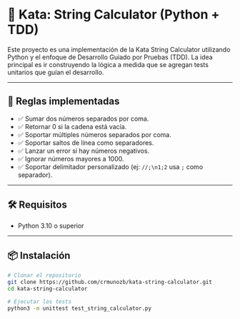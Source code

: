 # 🧪 Kata: String Calculator (Python + TDD)

Este proyecto es una implementación de la Kata String Calculator utilizando Python y el enfoque de Desarrollo Guiado por Pruebas (TDD). La idea principal es ir construyendo la lógica a medida que se agregan tests unitarios que guían el desarrollo.

---

## 🚀 Reglas implementadas

- ✅ Sumar dos números separados por coma.
- ✅ Retornar 0 si la cadena está vacía.
- ✅ Soportar múltiples números separados por coma.
- ✅ Soportar saltos de línea como separadores.
- ✅ Lanzar un error si hay números negativos.
- ✅ Ignorar números mayores a 1000.
- ✅ Soportar delimitador personalizado (ej: `//;\n1;2` usa `;` como separador).

---

## 🛠️ Requisitos

- Python 3.10 o superior

---

## 📦 Instalación

```bash
# Clonar el repositorio
git clone https://github.com/crmunozb/kata-string-calculator.git
cd kata-string-calculator

# Ejecutar los tests
python3 -m unittest test_string_calculator.py
